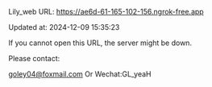 Lily_web URL: https://ae6d-61-165-102-156.ngrok-free.app

Updated at: 2024-12-09 15:35:23

If you cannot open this URL, the server might be down.

Please contact: 

goley04@foxmail.com Or Wechat:GL_yeaH